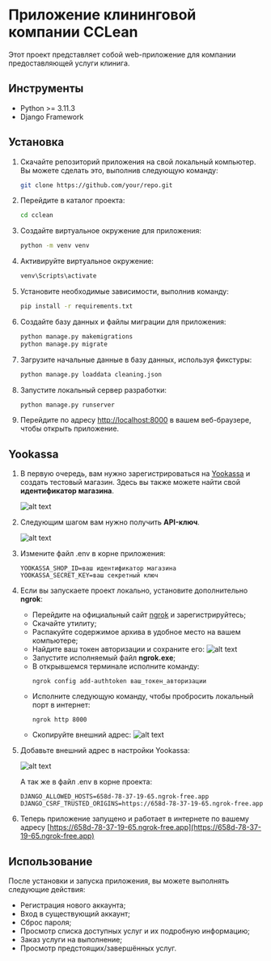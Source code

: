 # Приложение клининговой компании ССLean

Этот проект представляет собой web-приложение для компании предоставляющей услуги клинига.

## Инструменты

- Python >= 3.11.3
- Django Framework

## Установка

1. Скачайте репозиторий приложения на свой локальный компьютер. Вы можете сделать это, выполнив следующую команду:

   ```bash
   git clone https://github.com/your/repo.git
   ```

2. Перейдите в каталог проекта:

   ```bash
   cd cclean
   ```

3. Создайте виртуальное окружение для приложения:

   ```bash
   python -m venv venv
   ```

4. Активируйте виртуальное окружение:

   ```bash
   venv\Scripts\activate
   ```

5. Установите необходимые зависимости, выполнив команду:

   ```bash
   pip install -r requirements.txt
   ```

6. Создайте базу данных и файлы миграции для приложения:

   ```bash
   python manage.py makemigrations
   python manage.py migrate
   ```

7. Загрузите начальные данные в базу данных, используя фикстуры:

   ```bash
   python manage.py loaddata cleaning.json
   ```

8. Запустите локальный сервер разработки:

   ```bash
   python manage.py runserver
   ```

9. Перейдите по адресу [http://localhost:8000](http://localhost:8000) в вашем веб-браузере, чтобы открыть приложение.

## Yookassa

1. В первую очередь, вам нужно зарегистрироваться
   на [Yookassa](https://yookassa.ru/yooid/signup/step/phone?origin=Checkout&returnUrl=https%3A%2F%2Fyookassa.ru%2Fjoinups%3FcreateTestShop%3Dtrue)
   и создать тестовый магазин. Здесь вы также можете найти свой **идентификатор магазина**.

   ![alt text](https://i.ibb.co/HT4czhY/2023-05-28-163540044.png)

2. Следующим шагом вам нужно получить **API-ключ**.

   ![alt text](https://i.ibb.co/nk3V39Q/2023-05-28-161735527.png)

3. Измените файл .env в корне приложения:
   ```dotenv
   YOOKASSA_SHOP_ID=ваш идентификатор магазина
   YOOKASSA_SECRET_KEY=ваш секретный ключ
   ```

4. Если вы запускаете проект локально, установите дополнительно **ngrok**:
    - Перейдите на официальный сайт [ngrok](https://ngrok.com) и зарегистрируйтесь;
    - Скачайте утилиту;
    - Распакуйте содержимое архива в удобное место на вашем компьютере;
    - Найдите ваш токен авторизации и сохраните его:
      ![alt text](https://i.ibb.co/9rP9PBK/2023-05-28-170251121.png)
    - Запустите исполняемый файл **ngrok.exe**;
    - В открывшемся терминале исполните команду:
      ```shell
      ngrok config add-authtoken ваш_токен_авторизации
      ```
    - Исполните следующую команду, чтобы пробросить локальный порт в интернет:
      ```shell
      ngrok http 8000
      ```
    - Скопируйте внешний адрес:
      ![alt text](https://i.ibb.co/yqDF9YV/terminal.png)

5. Добавьте внешний адрес в настройки Yookassa:

   ![alt text](https://i.ibb.co/TKSfDDN/2023-05-28-173010099.png)

   А так же в файл .env в корне проекта:
   ```dotenv
   DJANGO_ALLOWED_HOSTS=658d-78-37-19-65.ngrok-free.app
   DJANGO_CSRF_TRUSTED_ORIGINS=https://658d-78-37-19-65.ngrok-free.app
   ```
6. Теперь приложение запущено и работает в интернете по вашему
   адресу [https://658d-78-37-19-65.ngrok-free.app](https://658d-78-37-19-65.ngrok-free.app)

## Использование

После установки и запуска приложения, вы можете выполнять следующие действия:

- Регистрация нового аккаунта;
- Вход в существующий аккаунт;
- Сброс пароля;
- Просмотр списка доступных услуг и их подробную информацию;
- Заказ услуги на выполнение;
- Просмотр предстоящих/завершённых услуг.
